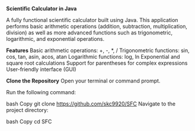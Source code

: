 **Scientific Calculator in Java**

A fully functional scientific calculator built using Java. This application performs basic arithmetic operations (addition, subtraction, multiplication, division) as well as more advanced functions such as trigonometric, logarithmic, and exponential operations.

**Features**
Basic arithmetic operations: +, -, *, /
Trigonometric functions: sin, cos, tan, asin, acos, atan
Logarithmic functions: log, ln
Exponential and square root calculations
Support for parentheses for complex expressions
User-friendly interface (GUI)

**Clone the Repository**
Open your terminal or command prompt.

Run the following command:

bash
Copy
git clone https://github.com/skc9920/SFC
Navigate to the project directory:

bash
Copy
cd SFC
